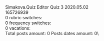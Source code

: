Simakova.Quiz	Editor Quiz 3 2020.05.02\
165726939\
0 rubric switches:\
0 frequency switches:\
0 vacations:\
Total posts amount: 0	Posts dates amount: 0\
